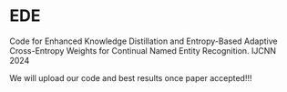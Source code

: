 # EDE
Code for Enhanced Knowledge Distillation and Entropy-Based Adaptive Cross-Entropy Weights for Continual Named Entity Recognition. IJCNN 2024 

We will upload our code and best results once paper accepted!!!
